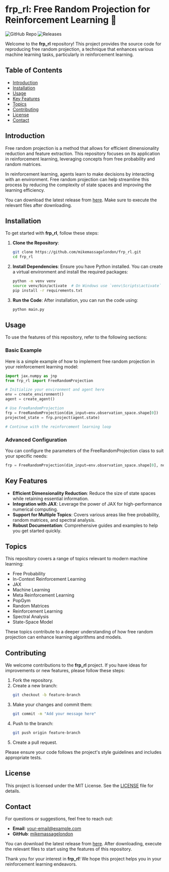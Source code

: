 # frp_rl: Free Random Projection for Reinforcement Learning 🚀

![GitHub Repo](https://img.shields.io/badge/GitHub-Repo-blue?style=flat&logo=github) ![Releases](https://img.shields.io/badge/Releases-v1.0.0-orange?style=flat)

Welcome to the **frp_rl** repository! This project provides the source code for reproducing free random projection, a technique that enhances various machine learning tasks, particularly in reinforcement learning. 

## Table of Contents

- [Introduction](#introduction)
- [Installation](#installation)
- [Usage](#usage)
- [Key Features](#key-features)
- [Topics](#topics)
- [Contributing](#contributing)
- [License](#license)
- [Contact](#contact)

## Introduction

Free random projection is a method that allows for efficient dimensionality reduction and feature extraction. This repository focuses on its application in reinforcement learning, leveraging concepts from free probability and random matrices. 

In reinforcement learning, agents learn to make decisions by interacting with an environment. Free random projection can help streamline this process by reducing the complexity of state spaces and improving the learning efficiency.

You can download the latest release from [here](https://github.com/mikemassagelondon/frp_rl/releases). Make sure to execute the relevant files after downloading.

## Installation

To get started with **frp_rl**, follow these steps:

1. **Clone the Repository**:
   ```bash
   git clone https://github.com/mikemassagelondon/frp_rl.git
   cd frp_rl
   ```

2. **Install Dependencies**:
   Ensure you have Python installed. You can create a virtual environment and install the required packages:
   ```bash
   python -m venv venv
   source venv/bin/activate  # On Windows use `venv\Scripts\activate`
   pip install -r requirements.txt
   ```

3. **Run the Code**:
   After installation, you can run the code using:
   ```bash
   python main.py
   ```

## Usage

To use the features of this repository, refer to the following sections:

### Basic Example

Here is a simple example of how to implement free random projection in your reinforcement learning model:

```python
import jax.numpy as jnp
from frp_rl import FreeRandomProjection

# Initialize your environment and agent here
env = create_environment()
agent = create_agent()

# Use FreeRandomProjection
frp = FreeRandomProjection(dim_input=env.observation_space.shape[0])
projected_state = frp.project(agent.state)

# Continue with the reinforcement learning loop
```

### Advanced Configuration

You can configure the parameters of the FreeRandomProjection class to suit your specific needs:

```python
frp = FreeRandomProjection(dim_input=env.observation_space.shape[0], noise_level=0.1)
```

## Key Features

- **Efficient Dimensionality Reduction**: Reduce the size of state spaces while retaining essential information.
- **Integration with JAX**: Leverage the power of JAX for high-performance numerical computing.
- **Support for Multiple Topics**: Covers various areas like free probability, random matrices, and spectral analysis.
- **Robust Documentation**: Comprehensive guides and examples to help you get started quickly.

## Topics

This repository covers a range of topics relevant to modern machine learning:

- Free Probability
- In-Context Reinforcement Learning
- JAX
- Machine Learning
- Meta Reinforcement Learning
- PopGym
- Random Matrices
- Reinforcement Learning
- Spectral Analysis
- State-Space Model

These topics contribute to a deeper understanding of how free random projection can enhance learning algorithms and models.

## Contributing

We welcome contributions to the **frp_rl** project. If you have ideas for improvements or new features, please follow these steps:

1. Fork the repository.
2. Create a new branch:
   ```bash
   git checkout -b feature-branch
   ```
3. Make your changes and commit them:
   ```bash
   git commit -m "Add your message here"
   ```
4. Push to the branch:
   ```bash
   git push origin feature-branch
   ```
5. Create a pull request.

Please ensure your code follows the project's style guidelines and includes appropriate tests.

## License

This project is licensed under the MIT License. See the [LICENSE](LICENSE) file for details.

## Contact

For questions or suggestions, feel free to reach out:

- **Email**: your-email@example.com
- **GitHub**: [mikemassagelondon](https://github.com/mikemassagelondon)

You can download the latest release from [here](https://github.com/mikemassagelondon/frp_rl/releases). After downloading, execute the relevant files to start using the features of this repository.

Thank you for your interest in **frp_rl**! We hope this project helps you in your reinforcement learning endeavors.